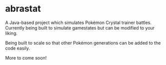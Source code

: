 # abrastat

A Java-based project which simulates Pokémon Crystal trainer battles.
Currently being built to simulate gamestates but can be modified to your liking.

Being built to scale so that other Pokémon generations can be added to the code easily.

More to come soon!
